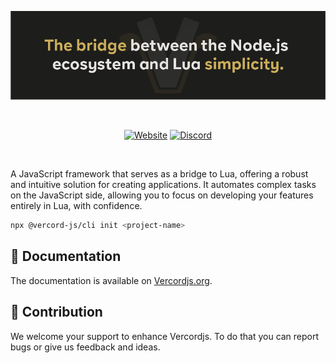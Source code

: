 [![Vercordjs](../assets/test.png)](https://vercordjs.org/)

<br />

<p align=center>
  <a href="https://vercordjs.org/"><img src="https://img.shields.io/badge/Vercordjs%20-18181B?logo=gitbook&logoColor=CAAC5B" alt="Website"></a>
  <a href="https://discord.gg/yHmwhNWaQj"><img src="https://img.shields.io/badge/Vercordjs%20Discord-18181B?logo=discord&logoColor=CAAC5B" alt="Discord"></a>
</p>

<br />

A JavaScript framework that serves as a bridge to Lua, offering a robust and intuitive solution for creating applications. It automates complex tasks on the JavaScript side, allowing you to focus on developing your features entirely in Lua, with confidence.

```bash
npx @vercord-js/cli init <project-name>
```

## 📖 Documentation

The documentation is available on [Vercordjs.org](https://vercordjs.org/).

## 🤝 Contribution

We welcome your support to enhance Vercordjs. To do that you can report bugs or give us feedback and ideas.
